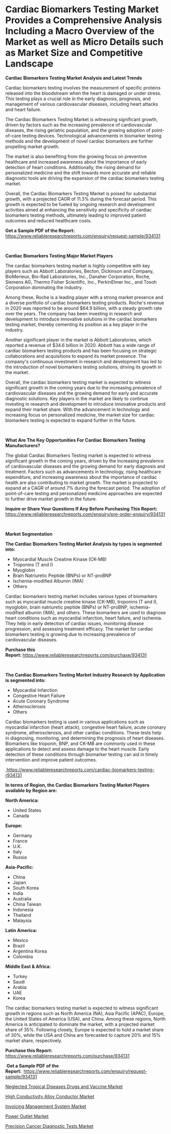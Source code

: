 <p><h1>Cardiac Biomarkers Testing Market Provides a Comprehensive Analysis Including a Macro Overview of the Market as well as Micro Details such as Market Size and Competitive Landscape</h1></p><p><strong>Cardiac Biomarkers Testing Market Analysis and Latest Trends</strong></p>
<p><p>Cardiac biomarkers testing involves the measurement of specific proteins released into the bloodstream when the heart is damaged or under stress. This testing plays a crucial role in the early diagnosis, prognosis, and management of various cardiovascular diseases, including heart attacks and heart failure.</p><p>The Cardiac Biomarkers Testing Market is witnessing significant growth, driven by factors such as the increasing prevalence of cardiovascular diseases, the rising geriatric population, and the growing adoption of point-of-care testing devices. Technological advancements in biomarker testing methods and the development of novel cardiac biomarkers are further propelling market growth.</p><p>The market is also benefiting from the growing focus on preventive healthcare and increased awareness about the importance of early detection of heart conditions. Additionally, the rising demand for personalized medicine and the shift towards more accurate and reliable diagnostic tools are driving the expansion of the cardiac biomarkers testing market.</p><p>Overall, the Cardiac Biomarkers Testing Market is poised for substantial growth, with a projected CAGR of 11.3% during the forecast period. This growth is expected to be fueled by ongoing research and development activities aimed at enhancing the sensitivity and specificity of cardiac biomarkers testing methods, ultimately leading to improved patient outcomes and reduced healthcare costs.</p></p>
<p><strong>Get a Sample PDF of the Report:&nbsp;</strong> <a href="https://www.reliableresearchreports.com/enquiry/request-sample/934131">https://www.reliableresearchreports.com/enquiry/request-sample/934131</a></p>
<p>&nbsp;</p>
<p><strong>Cardiac Biomarkers Testing Major Market Players</strong></p>
<p><p>The cardiac biomarkers testing market is highly competitive with key players such as Abbott Laboratories, Becton, Dickinson and Company, BioMerieux, Bio-Rad Laboratories, Inc., Danaher Corporation, Roche, Siemens AG, Thermo Fisher Scientific, Inc., PerkinElmer Inc., and Tosoh Corporation dominating the industry.</p><p>Among these, Roche is a leading player with a strong market presence and a diverse portfolio of cardiac biomarkers testing products. Roche's revenue in 2020 was reported to be around $64.9 billion, with a steady growth rate over the years. The company has been investing in research and development to introduce innovative solutions in the cardiac biomarkers testing market, thereby cementing its position as a key player in the industry.</p><p>Another significant player in the market is Abbott Laboratories, which reported a revenue of $34.6 billion in 2020. Abbott has a wide range of cardiac biomarkers testing products and has been focusing on strategic collaborations and acquisitions to expand its market presence. The company's continuous investment in research and development has led to the introduction of novel biomarkers testing solutions, driving its growth in the market.</p><p>Overall, the cardiac biomarkers testing market is expected to witness significant growth in the coming years due to the increasing prevalence of cardiovascular diseases and the growing demand for early and accurate diagnostic solutions. Key players in the market are likely to continue investing in research and development to introduce innovative products and expand their market share. With the advancement in technology and increasing focus on personalized medicine, the market size for cardiac biomarkers testing is expected to expand further in the future.</p></p>
<p>&nbsp;</p>
<p><strong>What Are The Key Opportunities For Cardiac Biomarkers Testing Manufacturers?</strong></p>
<p><p>The global Cardiac Biomarkers Testing market is expected to witness significant growth in the coming years, driven by the increasing prevalence of cardiovascular diseases and the growing demand for early diagnosis and treatment. Factors such as advancements in technology, rising healthcare expenditure, and increasing awareness about the importance of cardiac health are also contributing to market growth. The market is projected to expand at a CAGR of around 7% during the forecast period. The adoption of point-of-care testing and personalized medicine approaches are expected to further drive market growth in the future.</p></p>
<p><strong>Inquire or Share Your Questions If Any Before Purchasing This Report:</strong> <a href="https://www.reliableresearchreports.com/enquiry/pre-order-enquiry/934131">https://www.reliableresearchreports.com/enquiry/pre-order-enquiry/934131</a></p>
<p>&nbsp;</p>
<p><strong>Market Segmentation</strong></p>
<p><strong>The Cardiac Biomarkers Testing Market Analysis by types is segmented into:</strong></p>
<p><ul><li>Myocardial Muscle Creatine Kinase (CK-MB)</li><li>Troponins (T and I)</li><li>Myoglobin</li><li>Brain Natriuretic Peptide (BNPs) or NT-proBNP</li><li>Ischemia-modified Albumin (IMA)</li><li>Others</li></ul></p>
<p><p>Cardiac biomarkers testing market includes various types of biomarkers such as myocardial muscle creatine kinase (CK-MB), troponins (T and I), myoglobin, brain natriuretic peptide (BNPs) or NT-proBNP, ischemia-modified albumin (IMA), and others. These biomarkers are used to diagnose heart conditions such as myocardial infarction, heart failure, and ischemia. They help in early detection of cardiac issues, monitoring disease progression, and assessing treatment efficacy. The market for cardiac biomarkers testing is growing due to increasing prevalence of cardiovascular diseases.</p></p>
<p><strong>Purchase this Report:&nbsp;</strong><a href="https://www.reliableresearchreports.com/purchase/934131">https://www.reliableresearchreports.com/purchase/934131</a></p>
<p>&nbsp;</p>
<p><strong>The Cardiac Biomarkers Testing Market Industry Research by Application is segmented into:</strong></p>
<p><ul><li>Myocardial Infarction</li><li>Congestive Heart Failure</li><li>Acute Coronary Syndrome</li><li>Atherosclerosis</li><li>Others</li></ul></p>
<p><p>Cardiac biomarkers testing is used in various applications such as myocardial infarction (heart attack), congestive heart failure, acute coronary syndrome, atherosclerosis, and other cardiac conditions. These tests help in diagnosing, monitoring, and determining the prognosis of heart diseases. Biomarkers like troponin, BNP, and CK-MB are commonly used in these applications to detect and assess damage to the heart muscle. Early detection of these conditions through biomarker testing can aid in timely intervention and improve patient outcomes.</p></p>
<p><a href="https://www.reliableresearchreports.com/cardiac-biomarkers-testing-r934131">&nbsp;https://www.reliableresearchreports.com/cardiac-biomarkers-testing-r934131</a></p>
<p><strong>In terms of Region, the Cardiac Biomarkers Testing Market Players available by Region are:</strong></p>
<p>
    <p> <strong> North America: </strong>
        <ul>
            <li>United States</li>
            <li>Canada</li>
        </ul>
        </p> 
    <p> <strong> Europe: </strong>
        <ul>
            <li>Germany</li>
            <li>France</li>
            <li>U.K.</li>
            <li>Italy</li>
            <li>Russia</li>
        </ul>
        </p> 
    <p> <strong> Asia-Pacific: </strong>
        <ul>
            <li>China</li>
            <li>Japan</li>
            <li>South Korea</li>
            <li>India</li>
            <li>Australia</li>
            <li>China Taiwan</li>
            <li>Indonesia</li>
            <li>Thailand</li>
            <li>Malaysia</li>
        </ul>
        </p> 
    <p> <strong> Latin America: </strong>
        <ul>
            <li>Mexico</li>
            <li>Brazil</li>
            <li>Argentina Korea</li>
            <li>Colombia</li>
        </ul>
        </p> 
    <p> <strong> Middle East & Africa: </strong>
        <ul>
            <li>Turkey</li>
            <li>Saudi</li>
            <li>Arabia</li>
            <li>UAE</li>
            <li>Korea</li>
        </ul>
    </p>
    </p>
<p><p>The cardiac biomarkers testing market is expected to witness significant growth in regions such as North America (NA), Asia Pacific (APAC), Europe, the United States of America (USA), and China. Among these regions, North America is anticipated to dominate the market, with a projected market share of 35%. Following closely, Europe is expected to hold a market share of 30%, while the USA and China are forecasted to capture 20% and 15% market share, respectively.</p></p>
<p><strong>Purchase this Report: </strong><a href="https://www.reliableresearchreports.com/purchase/934131">https://www.reliableresearchreports.com/purchase/934131</a></p>
<p>&nbsp;<strong>Get a Sample PDF of the Report:&nbsp;&nbsp;</strong><a href="https://www.reliableresearchreports.com/enquiry/request-sample/934131">https://www.reliableresearchreports.com/enquiry/request-sample/934131</a></p>
<p><strong></strong></p>
<p><p><a href="https://github.com/FrankHernanXXfnf/Market-Research-Report-List-1/blob/main/neglected-tropical-diseases-drugs-and-vaccine-market.md">Neglected Tropical Diseases Drugs and Vaccine Market</a></p><p><a href="https://www.linkedin.com/pulse/high-conductivity-alloy-conductor-market-research-report-j4c6f?trackingId=%2BjCnMmB%2FQmGwIJ9Cfi%2Bsuw%3D%3D">High Conductivity Alloy Conductor Market</a></p><p><a href="https://www.linkedin.com/pulse/invoicing-management-system-market-emerging-trends-future-prospects-2z79f?trackingId=lX1JY5QnSzGTYOLgGBlsOA%3D%3D">Invoicing Management System Market</a></p><p><a href="https://www.linkedin.com/pulse/global-power-outlet-market-exploring-share-trends-future-mmdge?trackingId=%2Bkq6Emv8Rv6iGmDOBnZIvg%3D%3D">Power Outlet Market</a></p><p><a href="https://github.com/mabenkhyari11/Market-Research-Report-List-2/blob/main/precision-cancer-diagnostic-tests-market.md">Precision Cancer Diagnostic Tests Market</a></p></p>